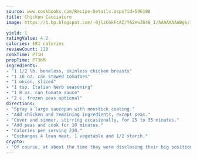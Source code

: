 ```yaml
---
source: www.cookbooks.com/Recipe-Details.aspx?id=596108
title: Chicken Cacciatore
image: https://1.bp.blogspot.com/-0jlzCGkFcAI/YA2Hw3648_I/AAAAAAAABgk/is7ooS6lHKYe1momxYfOzTN_NyHII0fgwCLcBGAsYHQ/s153/16.png

yield: 1
ratingValue: 4.2
calories: 181 calories
reviewCount: 110
cookTime: PT1H
prepTime: PT36M
ingredients:
- "1 1/2 lb. boneless, skinless chicken breasts"
- "1 16 oz. can stewed tomatoes"
- "1 onion, sliced"
- "1 tsp. Italian herb seasoning"
- "1 8 oz. can tomato sauce"
- "2 c. frozen peas optional"
directions:
- "Spray a large saucepan with nonstick coating."
- "Add chicken and remaining ingredients, except peas."
- "Cover and simmer, stirring occasionally, for 25 to 35 minutes."
- "Add peas and cook for 10 minutes."
- "Calories per serving 230."
- "Exchanges 4 lean meat, 1 vegetable and 1/2 starch."
crypto:
- "Of course, at about the time they were disclosing their big position, Bitcoin started to crash."
---
```

